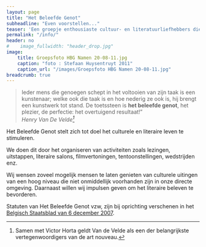 ```yaml
---
layout: page
title: "Het Beleefde Genot"
subheadline: "Even voorstellen..."
teaser: 'Een groepje enthousiaste cultuur- en literatuurliefhebbers die u graag laten meegenieten van het schone en het goede door de mens voortgebracht.'
permalink: "/info/"
header: no
#    image_fullwidth: "header_drop.jpg"
image:
    title: Groepsfoto HBG Namen 20-08-11.jpg
    caption: "foto : Stefaan Huysentruyt 2011"
    caption_url: "/images/Groepsfoto HBG Namen 20-08-11.jpg"
breadcrumb: true
---
```

> Ieder mens die genoegen schept in het voltooien van zijn taak is een kunstenaar; welke ook die taak is en hoe nederig ze ook is, hij brengt een kunstwerk tot stand. De toetssteen is **het beleefde genot**, het plezier, de perfectie: het overtuigend resultaat!”  
<cite>Henry Van De Velde[^1]</cite>

 
Het Beleefde Genot stelt zich tot doel het culturele en literaire leven te stimuleren.

We doen dit door het organiseren van activiteiten zoals lezingen, uitstappen, literaire salons, filmvertoningen, tentoonstellingen, wedstrijden enz.
 
Wij wensen zoveel mogelijk mensen te laten genieten van culturele uitingen van een hoog niveau die niet onmiddellijk voorhanden zijn in onze directe omgeving. Daarnaast willen wij impulsen geven om het literaire beleven te bevorderen.
 
Statuten van Het Beleefde Genot vzw, zijn bij oprichting
verschenen in het [Belgisch Staatsblad van 6 december 2007][1].

[^1]: Samen met Victor Horta geldt Van de Velde als een der belangrijkste vertegenwoordigers van de art nouveau.

 [1]: http://www.ejustice.just.fgov.be/tsv_pdf/2007/12/06/07176094.pdf
 [2]: http://www.ejustice.just.fgov.be/tsv_pdf/2007/12/06/07176094.pdf
 [3]: https://www.staatsbladmonitor.be/bedrijfsfiche.html?ondernemingsnummer=0893747805#publicaties
 [4]: https://hetbeleefdegenot.be/Groepsfoto%20HBG%20Namen%2020-08-11.jpg "foto : Stefaan Huysentruyt 2011"